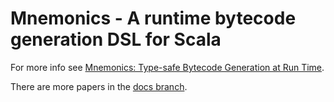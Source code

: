 # Mnemonics - A runtime bytecode generation DSL for Scala

For more info see [Mnemonics: Type-safe Bytecode Generation at Run Time](https://github.com/jrudolph/bytecode/raw/docs/mnemonics.pdf).

There are more papers in the [docs branch](https://github.com/jrudolph/bytecode/tree/docs).
